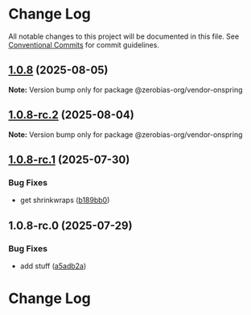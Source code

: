 # Change Log

All notable changes to this project will be documented in this file.
See [Conventional Commits](https://conventionalcommits.org) for commit guidelines.

## [1.0.8](https://github.com/zerobias-org/vendor/compare/@zerobias-org/vendor-onspring@1.0.8-rc.2...@zerobias-org/vendor-onspring@1.0.8) (2025-08-05)

**Note:** Version bump only for package @zerobias-org/vendor-onspring





## [1.0.8-rc.2](https://github.com/zerobias-org/vendor/compare/@zerobias-org/vendor-onspring@1.0.8-rc.1...@zerobias-org/vendor-onspring@1.0.8-rc.2) (2025-08-04)

**Note:** Version bump only for package @zerobias-org/vendor-onspring





## [1.0.8-rc.1](https://github.com/zerobias-org/vendor/compare/@zerobias-org/vendor-onspring@1.0.8-rc.0...@zerobias-org/vendor-onspring@1.0.8-rc.1) (2025-07-30)


### Bug Fixes

* get shrinkwraps ([b189bb0](https://github.com/zerobias-org/vendor/commit/b189bb0cf53ad66427530ccc0eab7824527942d3))





## 1.0.8-rc.0 (2025-07-29)


### Bug Fixes

* add stuff ([a5adb2a](https://github.com/zerobias-org/vendor/commit/a5adb2aecd0670c42e9077affecb6a047bf30fc6))





# Change Log
